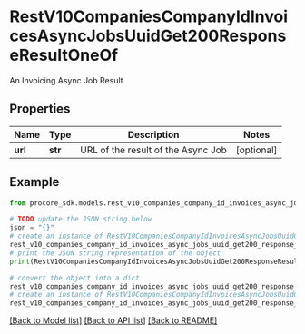 # RestV10CompaniesCompanyIdInvoicesAsyncJobsUuidGet200ResponseResultOneOf

An Invoicing Async Job Result

## Properties

Name | Type | Description | Notes
------------ | ------------- | ------------- | -------------
**url** | **str** | URL of the result of the Async Job | [optional] 

## Example

```python
from procore_sdk.models.rest_v10_companies_company_id_invoices_async_jobs_uuid_get200_response_result_one_of import RestV10CompaniesCompanyIdInvoicesAsyncJobsUuidGet200ResponseResultOneOf

# TODO update the JSON string below
json = "{}"
# create an instance of RestV10CompaniesCompanyIdInvoicesAsyncJobsUuidGet200ResponseResultOneOf from a JSON string
rest_v10_companies_company_id_invoices_async_jobs_uuid_get200_response_result_one_of_instance = RestV10CompaniesCompanyIdInvoicesAsyncJobsUuidGet200ResponseResultOneOf.from_json(json)
# print the JSON string representation of the object
print(RestV10CompaniesCompanyIdInvoicesAsyncJobsUuidGet200ResponseResultOneOf.to_json())

# convert the object into a dict
rest_v10_companies_company_id_invoices_async_jobs_uuid_get200_response_result_one_of_dict = rest_v10_companies_company_id_invoices_async_jobs_uuid_get200_response_result_one_of_instance.to_dict()
# create an instance of RestV10CompaniesCompanyIdInvoicesAsyncJobsUuidGet200ResponseResultOneOf from a dict
rest_v10_companies_company_id_invoices_async_jobs_uuid_get200_response_result_one_of_from_dict = RestV10CompaniesCompanyIdInvoicesAsyncJobsUuidGet200ResponseResultOneOf.from_dict(rest_v10_companies_company_id_invoices_async_jobs_uuid_get200_response_result_one_of_dict)
```
[[Back to Model list]](../README.md#documentation-for-models) [[Back to API list]](../README.md#documentation-for-api-endpoints) [[Back to README]](../README.md)


